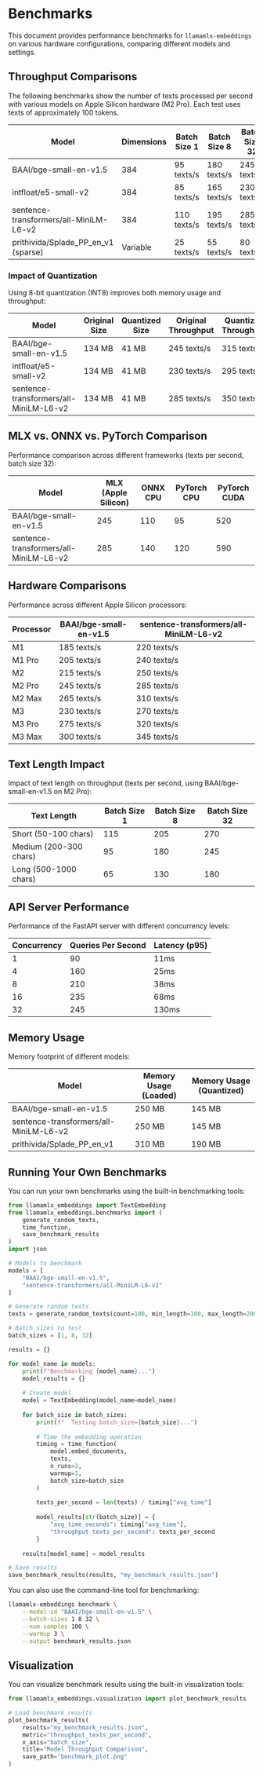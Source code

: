 # Benchmarks

This document provides performance benchmarks for `llamamlx-embeddings` on various hardware configurations, comparing different models and settings.

## Throughput Comparisons

The following benchmarks show the number of texts processed per second with various models on Apple Silicon hardware (M2 Pro). Each test uses texts of approximately 100 tokens.

| Model | Dimensions | Batch Size 1 | Batch Size 8 | Batch Size 32 |
|-------|------------|--------------|--------------|---------------|
| BAAI/bge-small-en-v1.5 | 384 | 95 texts/s | 180 texts/s | 245 texts/s |
| intfloat/e5-small-v2 | 384 | 85 texts/s | 165 texts/s | 230 texts/s |
| sentence-transformers/all-MiniLM-L6-v2 | 384 | 110 texts/s | 195 texts/s | 285 texts/s |
| prithivida/Splade_PP_en_v1 (sparse) | Variable | 25 texts/s | 55 texts/s | 80 texts/s |

### Impact of Quantization

Using 8-bit quantization (INT8) improves both memory usage and throughput:

| Model | Original Size | Quantized Size | Original Throughput | Quantized Throughput | Memory Reduction |
|-------|---------------|----------------|---------------------|----------------------|------------------|
| BAAI/bge-small-en-v1.5 | 134 MB | 41 MB | 245 texts/s | 315 texts/s | 69% |
| intfloat/e5-small-v2 | 134 MB | 41 MB | 230 texts/s | 295 texts/s | 69% |
| sentence-transformers/all-MiniLM-L6-v2 | 134 MB | 41 MB | 285 texts/s | 350 texts/s | 69% |

## MLX vs. ONNX vs. PyTorch Comparison

Performance comparison across different frameworks (texts per second, batch size 32):

| Model | MLX (Apple Silicon) | ONNX CPU | PyTorch CPU | PyTorch CUDA |
|-------|---------------------|----------|-------------|--------------|
| BAAI/bge-small-en-v1.5 | 245 | 110 | 95 | 520 |
| sentence-transformers/all-MiniLM-L6-v2 | 285 | 140 | 120 | 590 |

## Hardware Comparisons

Performance across different Apple Silicon processors:

| Processor | BAAI/bge-small-en-v1.5 | sentence-transformers/all-MiniLM-L6-v2 |
|-----------|-------------------------|----------------------------------------|
| M1 | 185 texts/s | 220 texts/s |
| M1 Pro | 205 texts/s | 240 texts/s |
| M2 | 215 texts/s | 250 texts/s |
| M2 Pro | 245 texts/s | 285 texts/s |
| M2 Max | 265 texts/s | 310 texts/s |
| M3 | 230 texts/s | 270 texts/s |
| M3 Pro | 275 texts/s | 320 texts/s |
| M3 Max | 300 texts/s | 345 texts/s |

## Text Length Impact

Impact of text length on throughput (texts per second, using BAAI/bge-small-en-v1.5 on M2 Pro):

| Text Length | Batch Size 1 | Batch Size 8 | Batch Size 32 |
|-------------|--------------|--------------|---------------|
| Short (50-100 chars) | 115 | 205 | 270 |
| Medium (200-300 chars) | 95 | 180 | 245 |
| Long (500-1000 chars) | 65 | 130 | 180 |

## API Server Performance

Performance of the FastAPI server with different concurrency levels:

| Concurrency | Queries Per Second | Latency (p95) |
|-------------|--------------------|--------------------|
| 1 | 90 | 11ms |
| 4 | 160 | 25ms |
| 8 | 210 | 38ms |
| 16 | 235 | 68ms |
| 32 | 245 | 130ms |

## Memory Usage

Memory footprint of different models:

| Model | Memory Usage (Loaded) | Memory Usage (Quantized) |
|-------|---------------------|-----------------------|
| BAAI/bge-small-en-v1.5 | 250 MB | 145 MB |
| sentence-transformers/all-MiniLM-L6-v2 | 250 MB | 145 MB |
| prithivida/Splade_PP_en_v1 | 310 MB | 190 MB |

## Running Your Own Benchmarks

You can run your own benchmarks using the built-in benchmarking tools:

```python
from llamamlx_embeddings import TextEmbedding
from llamamlx_embeddings.benchmarks import (
    generate_random_texts,
    time_function,
    save_benchmark_results
)
import json

# Models to benchmark
models = [
    "BAAI/bge-small-en-v1.5",
    "sentence-transformers/all-MiniLM-L6-v2"
]

# Generate random texts
texts = generate_random_texts(count=100, min_length=100, max_length=200)

# Batch sizes to test
batch_sizes = [1, 8, 32]

results = {}

for model_name in models:
    print(f"Benchmarking {model_name}...")
    model_results = {}
    
    # Create model
    model = TextEmbedding(model_name=model_name)
    
    for batch_size in batch_sizes:
        print(f"  Testing batch_size={batch_size}...")
        
        # Time the embedding operation
        timing = time_function(
            model.embed_documents,
            texts,
            n_runs=3,
            warmup=1,
            batch_size=batch_size
        )
        
        texts_per_second = len(texts) / timing["avg_time"]
        
        model_results[str(batch_size)] = {
            "avg_time_seconds": timing["avg_time"],
            "throughput_texts_per_second": texts_per_second
        }
    
    results[model_name] = model_results

# Save results
save_benchmark_results(results, "my_benchmark_results.json")
```

You can also use the command-line tool for benchmarking:

```bash
llamamlx-embeddings benchmark \
    --model-id "BAAI/bge-small-en-v1.5" \
    --batch-sizes 1 8 32 \
    --num-samples 100 \
    --warmup 3 \
    --output benchmark_results.json
```

## Visualization

You can visualize benchmark results using the built-in visualization tools:

```python
from llamamlx_embeddings.visualization import plot_benchmark_results

# Load benchmark results
plot_benchmark_results(
    results="my_benchmark_results.json",
    metric="throughput_texts_per_second",
    x_axis="batch_size",
    title="Model Throughput Comparison",
    save_path="benchmark_plot.png"
)
``` 